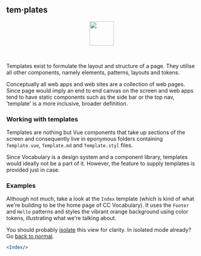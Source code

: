 ## tem·plates

<center>
<img
  src="https://raw.githubusercontent.com/creativecommons/vue-vocabulary/master/src/assets/icons/ds_nomenclature/pattern.svg?sanitize=true"
  width="64px"/>
</center>

&nbsp;

Templates exist to formulate the layout and structure of a page. They utilise 
all other components, namely elements, patterns, layouts and tokens.

Conceptually all web apps and web sites are a collection of web pages. Since
page would imply an end to end canvas on the screen and web apps tend to have
static components such as the side bar or the top nav, 'template' is a more
inclusive, broader definition.


### Working with templates

Templates are nothing but Vue components that take up sections of the screen and 
consequently live in eponymous folders containing `Template.vue`, `Template.md` 
and `Template.styl` files.

Since Vocabulary is a design system and a component library, templates would 
ideally not be a part of it. However, the feature to supply templates is 
provided just in case.


### Examples

Although not much, take a look at the `Index` template (which is kind of what 
we're building to be the home page of CC Vocabulary). It uses the `Footer` 
and `Hello` patterns and styles the vibrant orange background using color 
tokens, illustrating what we're talking about. 

You should probably [isolate](#!/Templates) this view for clarity. In isolated 
mode already? Go [back to normal](#/Templates).

```jsx { "props": { "className": "contain-content" } }
<Index/>
```
